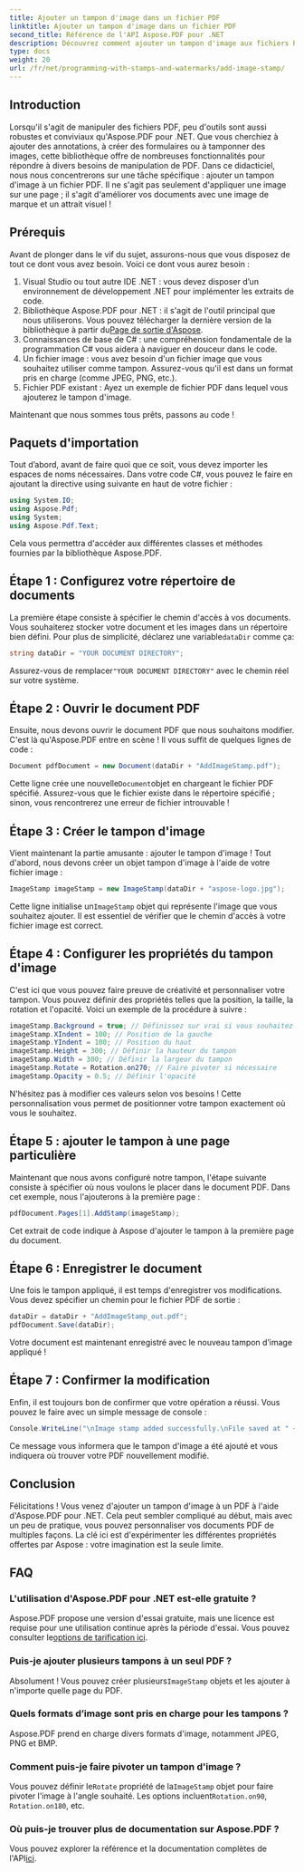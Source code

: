 ```yaml
---
title: Ajouter un tampon d'image dans un fichier PDF
linktitle: Ajouter un tampon d'image dans un fichier PDF
second_title: Référence de l'API Aspose.PDF pour .NET
description: Découvrez comment ajouter un tampon d'image aux fichiers PDF à l'aide d'Aspose.PDF pour .NET avec des instructions étape par étape et un exemple de code.
type: docs
weight: 20
url: /fr/net/programming-with-stamps-and-watermarks/add-image-stamp/
---
```

## Introduction

Lorsqu'il s'agit de manipuler des fichiers PDF, peu d'outils sont aussi robustes et conviviaux qu'Aspose.PDF pour .NET. Que vous cherchiez à ajouter des annotations, à créer des formulaires ou à tamponner des images, cette bibliothèque offre de nombreuses fonctionnalités pour répondre à divers besoins de manipulation de PDF. Dans ce didacticiel, nous nous concentrerons sur une tâche spécifique : ajouter un tampon d'image à un fichier PDF. Il ne s'agit pas seulement d'appliquer une image sur une page ; il s'agit d'améliorer vos documents avec une image de marque et un attrait visuel !

## Prérequis

Avant de plonger dans le vif du sujet, assurons-nous que vous disposez de tout ce dont vous avez besoin. Voici ce dont vous aurez besoin :

1. Visual Studio ou tout autre IDE .NET : vous devez disposer d’un environnement de développement .NET pour implémenter les extraits de code.
2.  Bibliothèque Aspose.PDF pour .NET : il s'agit de l'outil principal que nous utiliserons. Vous pouvez télécharger la dernière version de la bibliothèque à partir du[Page de sortie d'Aspose](https://releases.aspose.com/pdf/net/).
3. Connaissances de base de C# : une compréhension fondamentale de la programmation C# vous aidera à naviguer en douceur dans le code.
4. Un fichier image : vous avez besoin d'un fichier image que vous souhaitez utiliser comme tampon. Assurez-vous qu'il est dans un format pris en charge (comme JPEG, PNG, etc.).
5. Fichier PDF existant : Ayez un exemple de fichier PDF dans lequel vous ajouterez le tampon d'image.

Maintenant que nous sommes tous prêts, passons au code !

## Paquets d'importation

Tout d’abord, avant de faire quoi que ce soit, vous devez importer les espaces de noms nécessaires. Dans votre code C#, vous pouvez le faire en ajoutant la directive using suivante en haut de votre fichier :

```csharp
using System.IO;
using Aspose.Pdf;
using System;
using Aspose.Pdf.Text;
```

Cela vous permettra d'accéder aux différentes classes et méthodes fournies par la bibliothèque Aspose.PDF.

## Étape 1 : Configurez votre répertoire de documents

 La première étape consiste à spécifier le chemin d'accès à vos documents. Vous souhaiterez stocker votre document et les images dans un répertoire bien défini. Pour plus de simplicité, déclarez une variable`dataDir` comme ça:

```csharp
string dataDir = "YOUR DOCUMENT DIRECTORY";
```

 Assurez-vous de remplacer`"YOUR DOCUMENT DIRECTORY"` avec le chemin réel sur votre système.

## Étape 2 : Ouvrir le document PDF

Ensuite, nous devons ouvrir le document PDF que nous souhaitons modifier. C'est là qu'Aspose.PDF entre en scène ! Il vous suffit de quelques lignes de code :

```csharp
Document pdfDocument = new Document(dataDir + "AddImageStamp.pdf");
```

 Cette ligne crée une nouvelle`Document`objet en chargeant le fichier PDF spécifié. Assurez-vous que le fichier existe dans le répertoire spécifié ; sinon, vous rencontrerez une erreur de fichier introuvable !

## Étape 3 : Créer le tampon d'image

Vient maintenant la partie amusante : ajouter le tampon d'image ! Tout d'abord, nous devons créer un objet tampon d'image à l'aide de votre fichier image :

```csharp
ImageStamp imageStamp = new ImageStamp(dataDir + "aspose-logo.jpg");
```

 Cette ligne initialise un`ImageStamp` objet qui représente l'image que vous souhaitez ajouter. Il est essentiel de vérifier que le chemin d'accès à votre fichier image est correct.

## Étape 4 : Configurer les propriétés du tampon d'image

C'est ici que vous pouvez faire preuve de créativité et personnaliser votre tampon. Vous pouvez définir des propriétés telles que la position, la taille, la rotation et l'opacité. Voici un exemple de la procédure à suivre :

```csharp
imageStamp.Background = true; // Définissez sur vrai si vous souhaitez que le tampon soit en arrière-plan
imageStamp.XIndent = 100; // Position de la gauche
imageStamp.YIndent = 100; // Position du haut
imageStamp.Height = 300; // Définir la hauteur du tampon
imageStamp.Width = 300; // Définir la largeur du tampon
imageStamp.Rotate = Rotation.on270; // Faire pivoter si nécessaire
imageStamp.Opacity = 0.5; // Définir l'opacité
```

N'hésitez pas à modifier ces valeurs selon vos besoins ! Cette personnalisation vous permet de positionner votre tampon exactement où vous le souhaitez.

## Étape 5 : ajouter le tampon à une page particulière

Maintenant que nous avons configuré notre tampon, l'étape suivante consiste à spécifier où nous voulons le placer dans le document PDF. Dans cet exemple, nous l'ajouterons à la première page :

```csharp
pdfDocument.Pages[1].AddStamp(imageStamp);
```

Cet extrait de code indique à Aspose d'ajouter le tampon à la première page du document.

## Étape 6 : Enregistrer le document

Une fois le tampon appliqué, il est temps d'enregistrer vos modifications. Vous devez spécifier un chemin pour le fichier PDF de sortie :

```csharp
dataDir = dataDir + "AddImageStamp_out.pdf";
pdfDocument.Save(dataDir);
```

Votre document est maintenant enregistré avec le nouveau tampon d’image appliqué !

## Étape 7 : Confirmer la modification

Enfin, il est toujours bon de confirmer que votre opération a réussi. Vous pouvez le faire avec un simple message de console :

```csharp
Console.WriteLine("\nImage stamp added successfully.\nFile saved at " + dataDir);
```

Ce message vous informera que le tampon d'image a été ajouté et vous indiquera où trouver votre PDF nouvellement modifié.

## Conclusion

Félicitations ! Vous venez d'ajouter un tampon d'image à un PDF à l'aide d'Aspose.PDF pour .NET. Cela peut sembler compliqué au début, mais avec un peu de pratique, vous pouvez personnaliser vos documents PDF de multiples façons. La clé ici est d'expérimenter les différentes propriétés offertes par Aspose : votre imagination est la seule limite.

## FAQ

### L'utilisation d'Aspose.PDF pour .NET est-elle gratuite ?  
 Aspose.PDF propose une version d'essai gratuite, mais une licence est requise pour une utilisation continue après la période d'essai. Vous pouvez consulter le[options de tarification ici](https://purchase.aspose.com/buy).

### Puis-je ajouter plusieurs tampons à un seul PDF ?  
 Absolument ! Vous pouvez créer plusieurs`ImageStamp` objets et les ajouter à n'importe quelle page du PDF.

### Quels formats d’image sont pris en charge pour les tampons ?  
Aspose.PDF prend en charge divers formats d'image, notamment JPEG, PNG et BMP.

### Comment puis-je faire pivoter un tampon d'image ?  
 Vous pouvez définir le`Rotate` propriété de la`ImageStamp` objet pour faire pivoter l'image à l'angle souhaité. Les options incluent`Rotation.on90`, `Rotation.on180`, etc.

### Où puis-je trouver plus de documentation sur Aspose.PDF ?  
 Vous pouvez explorer la référence et la documentation complètes de l'API[ici](https://reference.aspose.com/pdf/net/).